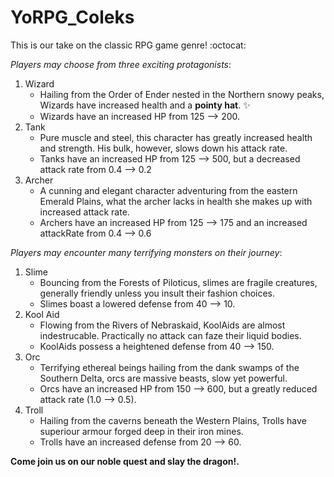# YoRPG_Coleks
This is our take on the classic RPG game genre! :octocat:


*Players may choose from three exciting protagonists*:
1. Wizard
    * Hailing from the Order of Ender nested in the Northern snowy peaks, Wizards have increased health and a **pointy hat**. :sparkles:
    * Wizards have an increased HP from 125 --> 200.
2. Tank
    * Pure muscle and steel, this character has greatly increased health and strength. His bulk, however, slows down his attack rate.
    * Tanks have an increased HP from 125 --> 500, but a decreased attack rate from 0.4 --> 0.2
3. Archer
    * A cunning and elegant character adventuring from the eastern Emerald Plains, what the archer lacks in health she makes up with increased attack rate.
    * Archers have an increased HP from 125 --> 175 and an increased attackRate from 0.4 --> 0.6


*Players may encounter many terrifying monsters on their journey*:

1. Slime
   * Bouncing from the Forests of Piloticus, slimes are fragile creatures, generally friendly unless you insult their fashion choices.
   * Slimes boast a lowered defense from 40 --> 10.
2. Kool Aid
   * Flowing from the Rivers of Nebraskaid, KoolAids are almost indestrucable. Practically no attack can faze their liquid bodies. 
   * KoolAids possess a heightened defense from 40 --> 150.
3. Orc
   * Terrifying ethereal beings hailing from the dank swamps of the Southern Delta, orcs are massive beasts, slow yet powerful.
   * Orcs have an increased HP from 150 --> 600, but a greatly reduced attack rate (1.0 --> 0.5).
4. Troll
   * Hailing from the caverns beneath the Western Plains, Trolls have superiour armour forged deep in their iron mines. 
   * Trolls have an increased defense from 20 --> 60.

**Come join us on our noble quest and slay the dragon!.**
